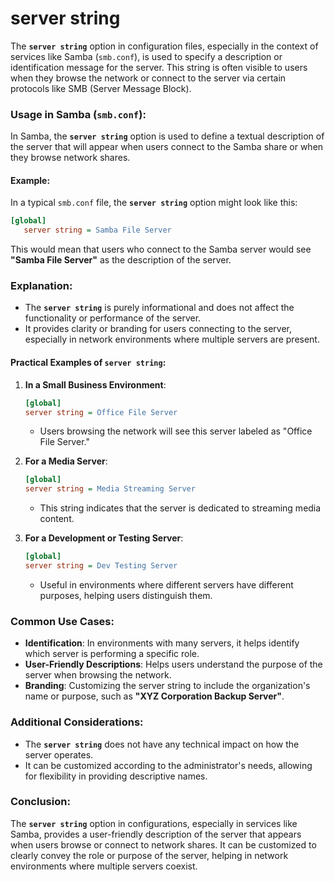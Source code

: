 # server string
The **`server string`** option in configuration files, especially in the context of services like Samba (`smb.conf`), is used to specify a description or identification message for the server. This string is often visible to users when they browse the network or connect to the server via certain protocols like SMB (Server Message Block).

### **Usage in Samba (`smb.conf`):**
In Samba, the **`server string`** option is used to define a textual description of the server that will appear when users connect to the Samba share or when they browse network shares.

#### Example:
In a typical `smb.conf` file, the **`server string`** option might look like this:
```ini
[global]
   server string = Samba File Server
```

This would mean that users who connect to the Samba server would see **"Samba File Server"** as the description of the server.

### **Explanation:**
- The **`server string`** is purely informational and does not affect the functionality or performance of the server.
- It provides clarity or branding for users connecting to the server, especially in network environments where multiple servers are present.

#### Practical Examples of `server string`:
1. **In a Small Business Environment**:
   ```ini
   [global]
   server string = Office File Server
   ```
   - Users browsing the network will see this server labeled as "Office File Server."

2. **For a Media Server**:
   ```ini
   [global]
   server string = Media Streaming Server
   ```
   - This string indicates that the server is dedicated to streaming media content.

3. **For a Development or Testing Server**:
   ```ini
   [global]
   server string = Dev Testing Server
   ```
   - Useful in environments where different servers have different purposes, helping users distinguish them.

### **Common Use Cases:**
- **Identification**: In environments with many servers, it helps identify which server is performing a specific role.
- **User-Friendly Descriptions**: Helps users understand the purpose of the server when browsing the network.
- **Branding**: Customizing the server string to include the organization's name or purpose, such as **"XYZ Corporation Backup Server"**.

### **Additional Considerations:**
- The **`server string`** does not have any technical impact on how the server operates.
- It can be customized according to the administrator's needs, allowing for flexibility in providing descriptive names.

### **Conclusion:**
The **`server string`** option in configurations, especially in services like Samba, provides a user-friendly description of the server that appears when users browse or connect to network shares. It can be customized to clearly convey the role or purpose of the server, helping in network environments where multiple servers coexist.
